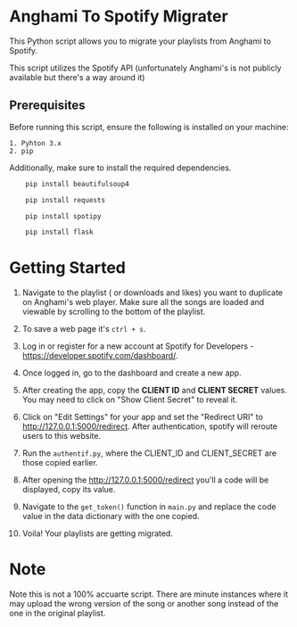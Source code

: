 
# Anghami To Spotify Migrater

This Python script allows you to migrate your playlists from Anghami to Spotify.

This script utilizes the Spotify API (unfortunately Anghami's is not publicly available but there's a way around it)

## Prerequisites

Before running this script, ensure the following is installed on your machine:

    1. Pyhton 3.x
    2. pip

Additionally, make sure to install the required dependencies.

```python
    pip install beautifulsoup4

    pip install requests

    pip install spotipy

    pip install flask
```

# Getting Started

1. Navigate to the playlist ( or downloads and likes) you want to duplicate on Anghami's web player. Make sure all the songs are loaded and viewable by scrolling to the bottom of the playlist.

2. To save a web page it's `ctrl + s`.

3. Log in or register for a new account at Spotify for Developers - https://developer.spotify.com/dashboard/.

4. Once logged in, go to the dashboard and create a new app. 

5. After creating the app, copy the **CLIENT ID** and **CLIENT SECRET** values. You may need to click on "Show Client Secret" to reveal it.

6. Click on "Edit Settings" for your app and set the "Redirect URI" to http://127.0.0.1:5000/redirect. After authentication, spotify will reroute users to this website.

7. Run the `authentif.py`, where the CLIENT_ID and CLIENT_SECRET are those copied earlier. 

8. After opening the http://127.0.0.1:5000/redirect you'll a code will be displayed, copy its value.

9. Navigate to the `get_token()` function  in `main.py` and replace the code value in the data dictionary with the one copied.

10. Voila! Your playlists are getting migrated.


# Note

Note this is not a 100% accuarte script. There are minute instances where it may upload the wrong version of the song or another song instead of the one in the original playlist.